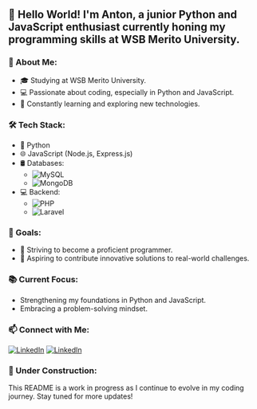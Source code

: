 
## 👋 Hello World! I'm Anton, a junior Python and JavaScript enthusiast currently honing my programming skills at WSB Merito University.

### 🚀 About Me:
  * 🎓 Studying at WSB Merito University.
  * 💻 Passionate about coding, especially in Python and JavaScript.
  * 🌱 Constantly learning and exploring new technologies.

### 🛠️ Tech Stack:
- 🐍 Python
- 🌐 JavaScript (Node.js, Express.js)
- 🛢️ Databases: 
  - ![MySQL](https://img.shields.io/badge/MySQL-4479A1?style=for-the-badge&logo=mysql&logoColor=white&logoWidth=20)
  - ![MongoDB](https://img.shields.io/badge/MongoDB-47A248?style=for-the-badge&logo=mongodb&logoColor=white&logoWidth=20)
- 💻 Backend: 
  - ![PHP](https://img.shields.io/badge/PHP-777BB4?style=for-the-badge&logo=php&logoColor=white&logoWidth=20)
  - ![Laravel](https://img.shields.io/badge/Laravel-FF2D20?style=for-the-badge&logo=laravel&logoColor=white&logoWidth=20)

### 🔭 Goals:
* 🚀 Striving to become a proficient programmer.
* 🌟 Aspiring to contribute innovative solutions to real-world challenges.

### 📚 Current Focus:
* Strengthening my foundations in Python and JavaScript.
* Embracing a problem-solving mindset.

### 📫 Connect with Me:

[![LinkedIn](https://img.shields.io/badge/LinkedIn-0077B5?style=for-the-badge&logo=linkedin&logoColor=white)](https://www.linkedin.com/anton-martsinkevich/)
[![LinkedIn](https://img.shields.io/badge/Gmail-D14836?style=for-the-badge&logo=gmail&logoColor=white)](mailto:antonmartsinkevich@gmail.com)

### 🚧 Under Construction:
This README is a work in progress as I continue to evolve in my coding journey. Stay tuned for more updates!
